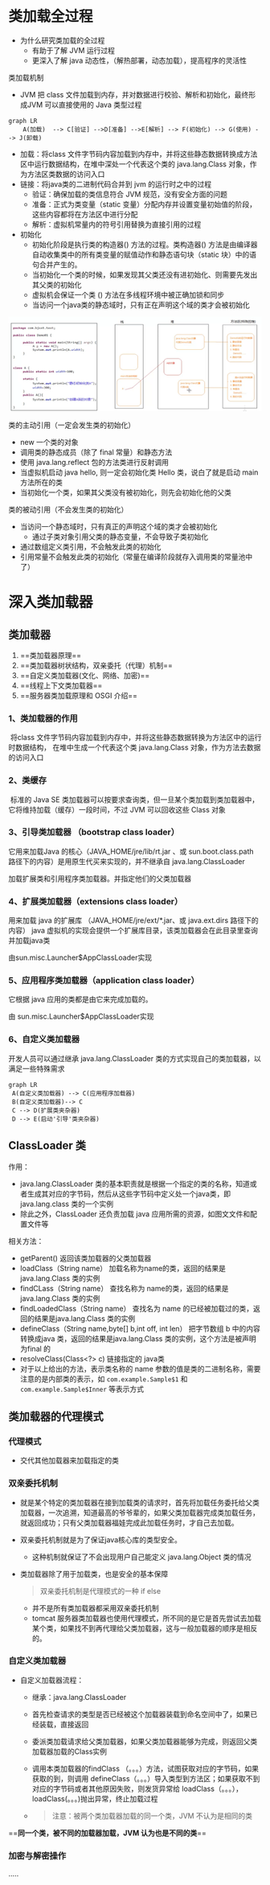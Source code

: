# 类加载全过程

+ 为什么研究类加载的全过程
     + 有助于了解 JVM 运行过程
     + 更深入了解 java 动态性，（解热部署，动态加载），提高程序的灵活性

类加载机制

+ JVM 把 class 文件加载到内存，并对数据进行校验、解析和初始化，最终形成JVM 可以直接使用的 Java 类型过程

```mermaid
graph LR
	A(加载)  --> C[验证] -->D[准备] -->E[解析] --> F(初始化) --> G(使用) --> J(卸载)
```

+ 加载：将class 文件字节码内容加载到内存中，并将这些静态数据转换成方法区中运行数据结构，在堆中深处一个代表这个类的 java.lang.Class 对象，作为方法区类数据的访问入口
+ 链接：将java类的二进制代码合并到 jvm 的运行时之中的过程
     + 验证：确保加载的类信息符合 JVM 规范，没有安全方面的问题
     + 准备：正式为类变量（static 变量）分配内存并设置变量初始值的阶段，这些内容都将在方法区中进行分配
     + 解析：虚拟机常量内的符号引用替换为直接引用的过程
+ 初始化
     + 初始化阶段是执行类的构造器<clinit>() 方法的过程。类构造器<clinit>() 方法是由编译器自动收集类中的所有类变量的赋值动作和静态语句块（static 块）中的语句合并产生的。
     + 当初始化一个类的时候，如果发现其父类还没有进初始化、则需要先发出其父类的初始化
     + 虚拟机会保证一个类 <clinit>() 方法在多线程环境中被正确加锁和同步
     + 当访问一个java类的静态域时，只有正在声明这个域的类才会被初始化

![image-20200603091535954](../%E6%B3%A8%E8%A7%A3%E3%80%81%E5%8F%8D%E5%B0%84/images/5.png)

类的主动引用（一定会发生类的初始化）

+ new 一个类的对象
+ 调用类的静态成员（除了 final 常量）和静态方法
+ 使用 java.lang.reflect 包的方法类进行反射调用
+ 当虚拟机启动 java hello, 则一定会初始化类 Hello 类，说白了就是启动 main 方法所在的类
+ 当初始化一个类，如果其父类没有被初始化，则先会初始化他的父类

类的被动引用（不会发生类的初始化）

+ 当访问一个静态域时，只有真正的声明这个域的类才会被初始化
     + 通过子类对象引用父类的静态变量，不会导致子类初始化
+ 通过数组定义类引用，不会触发此类的初始化
+ 引用常量不会触发此类的初始化（常量在编译阶段就存入调用类的常量池中了）

# 深入类加载器

## 类加载器

1. ==类加载器原理==
2. ==类加载器树状结构，双亲委托（代理）机制==
3. ==自定义类加载器(文化、网络、加密)==
4. ==线程上下文类加载器==
5. ==服务器类加载原理和 OSGI 介绍==

### 1、类加载器的作用

​	将class 文件字节码内容加载到内存中，并将这些静态数据转换为方法区中的运行时数据结构， 在堆中生成一个代表这个类 java.lang.Class 对象，作为方法去数据的访问入口

### 2、类缓存

​	标准的 Java SE 类加载器可以按要求查询类，但一旦某个类加载到类加载器中，它将维持加载（缓存）一段时间，不过 JVM 可以回收这些 Class 对象 

### 3、引导类加载器 （bootstrap class loader）

它用来加载Java 的核心（JAVA_HOME/jre/lib/rt.jar 、或 sun.boot.class.path 路径下的内容）是用原生代买来实现的，并不继承自 java.lang.ClassLoader

加载扩展类和引用程序类加载器。并指定他们的父类加载器

### 4、扩展类加载器（extensions class loader）

用来加载 java 的扩展库 （JAVA_HOME/jre/ext/*.jar、或 java.ext.dirs 路径下的内容） java 虚拟机的实现会提供一个扩展库目录，该类加载器会在此目录里查询并加载java类

由sun.misc.Launcher$AppClassLoader实现

### 5、应用程序类加载器（application class loader）

它根据 java 应用的类都是由它来完成加载的。

由 sun.misc.Launcher$AppClassLoader实现

### 6、自定义类加载器

开发人员可以通过继承 java.lang.ClassLoader 类的方式实现自己的类加载器，以满足一些特殊需求

```mermaid
graph LR
 A(自定义类加载器) --> C(应用程序加载器)
 B(自定义类加载器)--> C
 C --> D(扩展类夹杂器)
 D --> E(启动'引导'类夹杂器)
```

## ClassLoader 类

作用：

+ java.lang.ClassLoader 类的基本职责就是根据一个指定的类的名称，知道或者生成其对应的字节码，然后从这些字节码中定义处一个java类，即java.lang.class 类的一个实例
+ 除此之外，ClassLoader 还负责加载 java 应用所需的资源，如图文文件和配置文件等

相关方法：

+ getParent() 返回该类加载器的父类加载器
+ loadClass（String name） 加载名称为name的类，返回的结果是 java.lang.Class 类的实例
+ findCLass（String name） 查找名称为 name的类，返回的结果是java.lang.Class 类的实例
+ findLoadedClass（String name） 查找名为 name 的已经被加载过的类，返回的结果是java.lang.Class 类的实例
+ defineClass（String name,byte[] b,int off, int len） 把字节数组 b 中的内容转换成java 类，返回的结果是java.lang.Class 类的实例，这个方法是被声明为final 的
+ resolveClass(Class<?> c)  链接指定的 java类
+ 对于以上给出的方法，表示类名称的 name 参数的值是类的二进制名称，需要注意的是内部类的表示，如 `com.example.Sample$1` 和 `com.example.Sample$Inner` 等表示方式

## 类加载器的代理模式

### 代理模式

+ 交代其他加载器来加载指定的类

### 双亲委托机制

+ 就是某个特定的类加载器在接到加载类的请求时，首先将加载任务委托给父类加载器，一次追溯，知道最高的爷爷辈的，如果父类加载器完成类加载任务，就返回成功；只有父类加载器福娃完成此加载任务时，才自己去加载。

+ 双亲委托机制就是为了保证java核心库的类型安全。

     + 这种机制就保证了不会出现用户自己能定义 java.lang.Object 类的情况

+ 类加载器除了用于加载类，也是安全的基本保障

     > 双亲委托机制是代理模式的一种  if else

     + 并不是所有类加载器都采用双亲委托机制
     + tomcat 服务器类加载器也使用代理模式，所不同的是它是首先尝试去加载某个类，如果找不到再代理给父类加载器，这与一般加载器的顺序是相反的。

### 自定义类加载器

+ 自定义加载器流程：

     + 继承：java.lang.ClassLoader

     + 首先检查请求的类型是否已经被这个加载器装载到命名空间中了，如果已经装载，直接返回

     + 委派类加载请求给父类加载器，如果父类加载器能够为完成，则返回父类加载器加载的Class实例

     + 调用本类加载器的findClass （。。。）方法，试图获取对应的字节码，如果获取的到，则调用 defineClass（。。。）导入类型到方法区；如果获取不到对应的字节码或者其他原因失败，则发货异常给 loadClass（。。。），loadClass(。。。)抛出异常，终止加载过程

     + > 注意：被两个类加载器加载的同一个类，JVM 不认为是相同的类

==**同一个类，被不同的加载器加载，JVM 认为也是不同的类**==



### 加密与解密操作

.....



